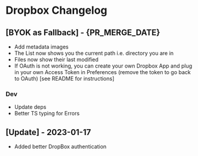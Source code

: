 # Dropbox Changelog

## [BYOK as Fallback] - {PR_MERGE_DATE}

- Add metadata images
- The List now shows you the current path i.e. directory you are in
- Files now show their last modified
- If OAuth is not working, you can create your own Dropbox App and plug in your own Access Token in Preferences (remove the token to go back to OAuth) [see README for instructions]

### Dev
- Update deps
- Better TS typing for Errors

## [Update] - 2023-01-17

- Added better DropBox authentication